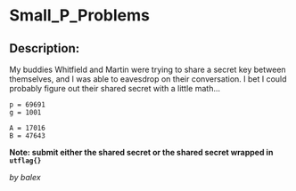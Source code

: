 
# Small_P_Problems
## Description:
My buddies Whitfield and Martin were trying to share a secret key between themselves, and I was able to eavesdrop on their conversation. I bet I could probably figure out their shared secret with a little math...

```
p = 69691
g = 1001

A = 17016
B = 47643
```

**Note: submit either the shared secret or the shared secret wrapped in `utflag{}`**

_by balex_

